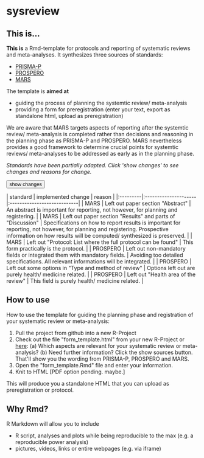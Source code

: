 # sysreview

## This is...

__This is__ a Rmd-template for protocols and reporting of systematic reviews and meta-analyses. It synthesizes three sources of standards:

* [PRISMA-P](https://doi.org/10.1136/bmj.i4086)
* [PROSPERO](https://www.crd.york.ac.uk/prospero/)
* [MARS](https://doi.org/10.1037/amp0000389)

The template is __aimed at__

* guiding the process of planning the systemtic review/ meta-analysis
* providing a form for preregistration (enter your text, export as standalone html, upload as preregistration)

We are aware that MARS targets aspects of reporting after the systemtic review/ meta-analysis is completed rather than decisions and reasoning in the planning phase as PRISMA-P and PROSPERO. MARS nevertheless provides a good framework to determine crucial points for systemtic reviews/ meta-analyses to be addressed as early as in the planning phase.
</div>

  
_Standards have been partially adapted. Click 'show changes' to see changes and reasons for change._  

<button data-toggle="collapse" data-target="#changes">show changes</button>
<div id="changes" class="collapse">
| standard |  implemented change  | reason                      |
|:---------|:---------------------|:----------------------------|
| MARS |  Left out paper section "Abstract"  |  An abstract is important for reporting, not however, for planning and registering. |
| MARS |  Left out paper section "Results" and parts of "Discussion"  |  Specifications on how to report results is important for reporting, not however, for planning and registering. Prospective information on how results will be computed/ synthesized is preserved. |
| MARS | Left out "Protocol: List where the full protocol can be found" | This form practically is the protocol. |
|  PROSPERO  |  Left out non-mandatory fields or integrated them with mandatory fields.  |  Avoiding too detailed specifications. All relevant informations will be integrated. |
| PROSPERO | Left out some options in "Type and method of review" | Options left out are purely health/ medicine related. |
| PROSPERO | Left out "Health area of the review" | This field is purely health/ medicine related. |

</div>

## How to use

How to use the template for guiding the planning phase and registration of your systematic review or meta-analysis:

1. Pull the project from github into a new R-Project
2. Check out the file "form_template.html" from your new R-Project or [here](https://raw.githack.com/j-5chneider/sysreview/master/form_template.html): 
   (a) Which aspects are relevant for your systematic review or meta-analysis?
   (b) Need further information? Click the show sources button. That'll show you the wording from PRISMA-P, PROSPERO and MARS.
3. Open the "form_template.Rmd" file and enter your information.
4. Knit to HTML [PDF option pending. maybe.]

This will produce you a standalone HTML that you can upload as preregistration or protocol.

## Why Rmd?

R Markdown will allow you to include

* R script, analyses and plots while being reproducible to the max (e.g. a reproducible power analysis)
* pictures, videos, links or entire webpages (e.g. via iframe)
